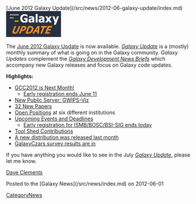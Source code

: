 <div class='newsItemHeader'>[June 2012 Galaxy Update](/src/news/2012-06-galaxy-update/index.md)</div>

<div class='right'><a href='/src/galaxy-updates/2012-06/index.md'><img src="/src/images/logos/GalaxyUpdate200.png" alt="June 2012 Galaxy Update" width=150 /></a></div>

The [June 2012 Galaxy Update](/src/galaxy-updates/2012-06/index.md) is now available.  *[Galaxy Update](/src/galaxy-updates/index.md)* is a (mostly) monthly summary of what is going on in the Galaxy community.  *Galaxy Updates* complement the *[Galaxy Development News Briefs](/src/dev-news-briefs/index.md)* which accompany new Galaxy releases and focus on Galaxy code updates.

**Highlights:**

* [GCC2012 is Next Month!](/src/galaxy-updates/2012-06/index.md#gcc2012-is-next-month)
  * [Early registration ends June 11](/src/galaxy-updates/2012-06/index.md#gcc2012-is-next-month)
* [New Public Server: GWIPS-Viz](/src/galaxy-updates/2012-06/index.md#new-public-server-gwips-viz) 
* [32 New Papers](/src/galaxy-updates/2012-06/index.md#new-papers)
* [Open Positions](/src/galaxy-updates/2012-06/index.md#whos-hiring) at six different institutions
* [Upcoming Events and Deadlines](/src/galaxy-updates/2012-06/index.md#upcoming-events-and-deadlines)
  * [Early registration for ISMB/BOSC/BSI-SIG ends today](/src/galaxy-updates/2012-06/index.md#upcoming-events-and-deadlines)
* [Tool Shed Contributions](/src/galaxy-updates/2012-06/index.md#toolshed-contributions)
* [A new distribution was released last month](/src/galaxy-updates/2012-06/index.md#new-distribution)
* [GalaxyCzars survey results are in](/src/galaxy-updates/2012-06/index.md#other-news)

If you have anything you would like to see in the July *[Galaxy Update](/src/galaxy-updates/index.md)*, please let me know.

[Dave Clements](/src/dave-clements/index.md)

<div class='newsItemFooter'>Posted to the [Galaxy News](/src/news/index.md) on 2012-06-01</div>

[CategoryNews](/src/category-news/index.md)
